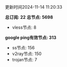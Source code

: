 更新时间2024-11-14 11:20:33

**总订阅: 22**
**总节点: 5698**
- vless节点: 8

**google ping有效节点: 313**
- ss节点: 156
- v2ray节点: 150
- trojan节点: 7
